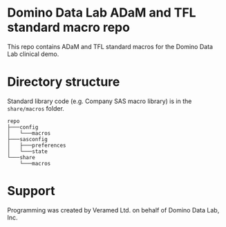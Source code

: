 # Domino Data Lab ADaM and TFL standard macro repo

This repo contains ADaM and TFL standard macros for the Domino Data Lab clinical demo. 

# Directory structure


Standard library code (e.g. Company SAS macro library) is in the `share/macros` folder.

```
repo
├───config
│   └───macros
├───sasconfig
│   ├───preferences
│   └───state
└───share
    └───macros
```

# Support

Programming was created by Veramed Ltd. on behalf of Domino Data Lab, Inc.

